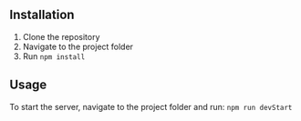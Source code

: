 ## Installation

1. Clone the repository
2. Navigate to the project folder
3. Run `npm install`

## Usage

To start the server, navigate to the project folder and run:
`npm run devStart`
